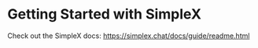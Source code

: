 # Getting Started with SimpleX

Check out the SimpleX docs: https://simplex.chat/docs/guide/readme.html
